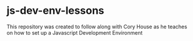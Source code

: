 # js-dev-env-lessons
This repository was created to follow along with Cory House as he teaches on how to set up a Javascript Development Environment
